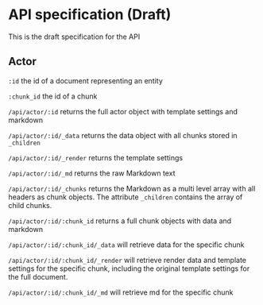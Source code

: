 # API specification (Draft)

This is the draft specification for the API

## Actor

`:id` the id of a document representing an entity

`:chunk_id` the id of a chunk

`/api/actor/:id` returns the full actor object with template settings and markdown

`/api/actor/:id/_data` returns the data object with all chunks stored in `_children`

`/api/actor/:id/_render` returns the template settings

`/api/actor/:id/_md` returns the raw Markdown text

`/api/actor/:id/_chunks` returns the Markdown as a multi level array with all headers as chunk objects. The attribute `_children` contains the array of child chunks.

`/api/actor/:id/:chunk_id` returns a full chunk objects with data and markdown

`/api/actor/:id/:chunk_id/_data` will retrieve data for the specific chunk

`/api/actor/:id/:chunk_id/_render` will retrieve render data and template settings for the specific chunk, including the original template settings for the full document.

`/api/actor/:id/:chunk_id/_md` will retrieve md for the specific chunk
